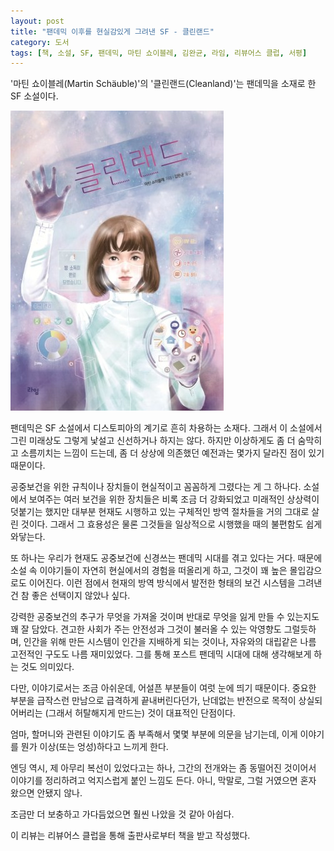 ```yaml
---
layout: post
title: "팬데믹 이후를 현실감있게 그려낸 SF - 클린랜드"
category: 도서
tags: [책, 소설, SF, 팬데믹, 마틴 쇼이블레, 김완균, 라임, 리뷰어스 클럽, 서평]
---
```


'마틴 쇼이블레(Martin Schäuble)'의
'클린랜드(Cleanland)'는
팬데믹을 소재로 한 SF 소설이다.

![표지](/images/cleanland-book-h480.jpg)

팬데믹은 SF 소설에서 디스토피아의 계기로 흔히 차용하는 소재다.
그래서 이 소설에서 그린 미래상도 그렇게 낯설고 신선하거나 하지는 않다.
하지만 이상하게도 좀 더 숨막히고 소름끼치는 느낌이 드는데,
좀 더 상상에 의존했던 예전과는 몇가지 달라진 점이 있기 때문이다.

공중보건을 위한 규칙이나 장치들이 현실적이고 꼼꼼하게 그렸다는 게 그 하나다.
소설에서 보여주는 여러 보건을 위한 장치들은
비록 조금 더 강화되었고 미래적인 상상력이 덧붙기는 했지만
대부분 현재도 시행하고 있는 구체적인 방역 절차들을 거의 그대로 살린 것이다.
그래서 그 효용성은 물론 그것들을 일상적으로 시행했을 때의 불편함도 쉽게 와닿는다.

또 하나는 우리가 현재도 공중보건에 신경쓰는 팬데믹 시대를 겪고 있다는 거다.
때문에 소설 속 이야기들이 자연히 현실에서의 경험을 떠올리게 하고,
그것이 꽤 높은 몰입감으로도 이어진다.
이런 점에서 현재의 방역 방식에서 발전한 형태의 보건 시스템을 그려낸 건 참 좋은 선택이지 않았나 싶다.

강력한 공중보건의 추구가 무엇을 가져올 것이며
반대로 무엇을 잃게 만들 수 있는지도 꽤 잘 담았다.
견고한 사회가 주는 안전성과 그것이 불러올 수 있는 악영향도 그럴듯하며,
인간을 위해 만든 시스템이 인간을 지배하게 되는 것이나,
자유와의 대립같은 나름 고전적인 구도도 나름 재미있었다.
그를 통해 포스트 팬데믹 시대에 대해 생각해보게 하는 것도 의미있다.

다만, 이야기로서는 조금 아쉬운데,
어설픈 부분들이 여럿 눈에 띄기 때문이다.
중요한 부분을 급작스런 만남으로 급격하게 끝내버린다던가,
난데없는 반전으로 목적이 상실되어버리는 (그래서 허탈해지게 만드는) 것이 대표적인 단점이다.

엄마, 할머니와 관련된 이야기도 좀 부족해서 몇몇 부분에 의문을 남기는데,
이게 이야기를 뭔가 이상(또는 엉성)하다고 느끼게 한다.

엔딩 역시, 제 아무리 복선이 있었다고는 하나, 그간의 전개와는 좀 동떨어진 것이어서
이야기를 정리하려고 억지스럽게 붙인 느낌도 든다.
아니, 막말로, 그럴 거였으면 혼자 왔으면 안됐지 않나.

조금만 더 보충하고 가다듬었으면 훨씬 나았을 것 같아 아쉽다.



<div class="im im-info">
이 리뷰는 리뷰어스 클럽을 통해 출판사로부터 책을 받고 작성했다.
</div>
